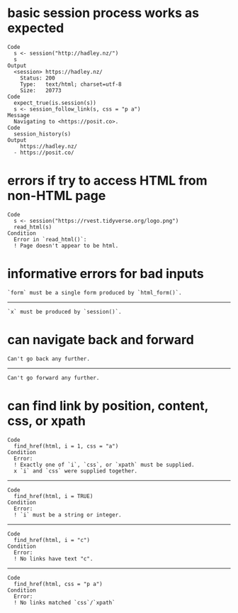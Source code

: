 # basic session process works as expected

    Code
      s <- session("http://hadley.nz/")
      s
    Output
      <session> https://hadley.nz/
        Status: 200
        Type:   text/html; charset=utf-8
        Size:   20773
    Code
      expect_true(is.session(s))
      s <- session_follow_link(s, css = "p a")
    Message
      Navigating to <https://posit.co>.
    Code
      session_history(s)
    Output
        https://hadley.nz/
      - https://posit.co/

# errors if try to access HTML from non-HTML page

    Code
      s <- session("https://rvest.tidyverse.org/logo.png")
      read_html(s)
    Condition
      Error in `read_html()`:
      ! Page doesn't appear to be html.

# informative errors for bad inputs

    `form` must be a single form produced by `html_form()`.

---

    `x` must be produced by `session()`.

# can navigate back and forward

    Can't go back any further.

---

    Can't go forward any further.

# can find link by position, content, css, or xpath

    Code
      find_href(html, i = 1, css = "a")
    Condition
      Error:
      ! Exactly one of `i`, `css`, or `xpath` must be supplied.
      x `i` and `css` were supplied together.

---

    Code
      find_href(html, i = TRUE)
    Condition
      Error:
      ! `i` must be a string or integer.

---

    Code
      find_href(html, i = "c")
    Condition
      Error:
      ! No links have text "c".

---

    Code
      find_href(html, css = "p a")
    Condition
      Error:
      ! No links matched `css`/`xpath`

